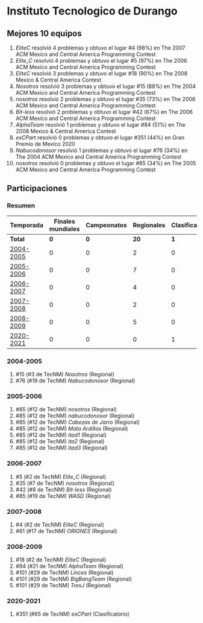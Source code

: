 # Instituto Tecnologico de Durango

## Mejores 10 equipos

1. _EliteC_ resolvió 4 problemas y obtuvo el lugar #4 (98%) en The 2007 ACM Mexico and Central America Programming Contest
1. _Elite_C_ resolvió 4 problemas y obtuvo el lugar #5 (97%) en The 2006 ACM Mexico and Central America Programming Contest
1. _EliteC_ resolvió 3 problemas y obtuvo el lugar #18 (90%) en The 2008 Mexico & Central America Contest
1. _Nosotros_ resolvió 3 problemas y obtuvo el lugar #15 (88%) en The 2004 ACM Mexico and Central America Programming Contest
1. _nosotros_ resolvió 2 problemas y obtuvo el lugar #35 (73%) en The 2006 ACM Mexico and Central America Programming Contest
1. _Bit-less_ resolvió 2 problemas y obtuvo el lugar #42 (67%) en The 2006 ACM Mexico and Central America Programming Contest
1. _AlphaTeam_ resolvió 1 problemas y obtuvo el lugar #84 (51%) en The 2008 Mexico & Central America Contest
1. _exCPart_ resolvió 0 problemas y obtuvo el lugar #351 (44%) en Gran Premio de Mexico 2020
1. _Nabucodonosor_ resolvió 1 problemas y obtuvo el lugar #76 (34%) en The 2004 ACM Mexico and Central America Programming Contest
1. _nosotros_ resolvió 0 problemas y obtuvo el lugar #85 (34%) en The 2005 ACM Mexico and Central America Programming Contest

## Participaciones

### Resumen

| Temporada | Finales mundiales | Campeonatos | Regionales | Clasificatorios | Equipos |
| --- | --- | --- | --- | --- | --- |
| **Total** | **0** | **0** | **20** | **1** | **21** |
| [2004-2005](#2004-2005) | 0 | 0 | 2 | 0 | 2 |
| [2005-2006](#2005-2006) | 0 | 0 | 7 | 0 | 7 |
| [2006-2007](#2006-2007) | 0 | 0 | 4 | 0 | 4 |
| [2007-2008](#2007-2008) | 0 | 0 | 2 | 0 | 2 |
| [2008-2009](#2008-2009) | 0 | 0 | 5 | 0 | 5 |
| [2020-2021](#2020-2021) | 0 | 0 | 0 | 1 | 1 |

### 2004-2005

1. #15 (#3 de TecNM) _Nosotros_ (Regional)
1. #76 (#19 de TecNM) _Nabucodonosor_ (Regional)

### 2005-2006

1. #85 (#12 de TecNM) _nosotros_ (Regional)
1. #85 (#12 de TecNM) _nabucodonosor_ (Regional)
1. #85 (#12 de TecNM) _Cabezas de Jarro_ (Regional)
1. #85 (#12 de TecNM) _Mata Ardillas_ (Regional)
1. #85 (#12 de TecNM) _itad1_ (Regional)
1. #85 (#12 de TecNM) _ita2_ (Regional)
1. #85 (#12 de TecNM) _itad3_ (Regional)

### 2006-2007

1. #5 (#2 de TecNM) _Elite_C_ (Regional)
1. #35 (#7 de TecNM) _nosotros_ (Regional)
1. #42 (#8 de TecNM) _Bit-less_ (Regional)
1. #85 (#19 de TecNM) _WASD_ (Regional)

### 2007-2008

1. #4 (#2 de TecNM) _EliteC_ (Regional)
1. #61 (#17 de TecNM) _ORIONES_ (Regional)

### 2008-2009

1. #18 (#2 de TecNM) _EliteC_ (Regional)
1. #84 (#21 de TecNM) _AlphaTeam_ (Regional)
1. #101 (#29 de TecNM) _Linces_ (Regional)
1. #101 (#29 de TecNM) _BigBangTeam_ (Regional)
1. #101 (#29 de TecNM) _TresJ_ (Regional)

### 2020-2021

1. #351 (#65 de TecNM) _exCPart_ (Clasificatorio)



